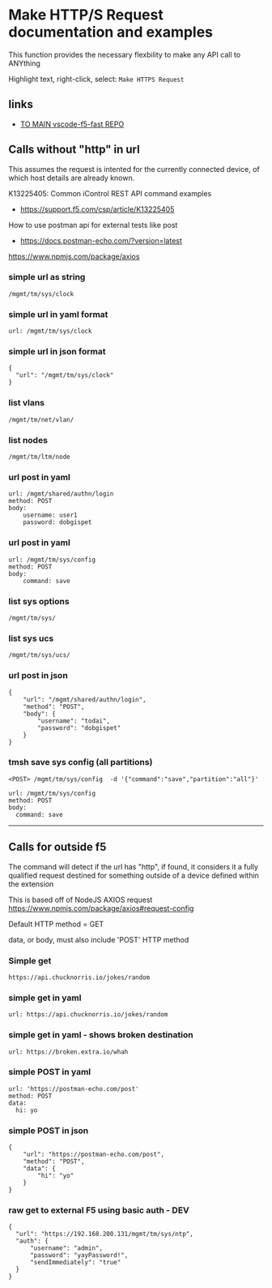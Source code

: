 
# Make HTTP/S Request documentation and examples

This function provides the necessary flexbility to make any API call to ANYthing

Highlight text, right-click, select: `Make HTTPS Request`

## links

- [TO MAIN vscode-f5-fast REPO](https://github.com/DumpySquare/vscode-f5-fast)


## Calls without "http" in url
This assumes the request is intented for the currently connected device, of which host details are already known.

K13225405: Common iControl REST API command examples
- https://support.f5.com/csp/article/K13225405

How to use postman api for external tests like post
- https://docs.postman-echo.com/?version=latest


https://www.npmjs.com/package/axios

### simple url as string
```
/mgmt/tm/sys/clock
```

### simple url in yaml format
```
url: /mgmt/tm/sys/clock
```

### simple url in json format
```
{
  "url": "/mgmt/tm/sys/clock"
}
```

### list vlans
```
/mgmt/tm/net/vlan/
```

### list nodes
```
/mgmt/tm/ltm/node
```



### url post in yaml
```
url: /mgmt/shared/authn/login
method: POST
body:
    username: user1
    password: dobgispet

```

### url post in yaml
```
url: /mgmt/tm/sys/config
method: POST
body:
    command: save
```

### list sys options
```
/mgmt/tm/sys/
```

### list sys ucs
```
/mgmt/tm/sys/ucs/
```

### url post in json
```
{
    "url": "/mgmt/shared/authn/login",
    "method": "POST",
    "body": {
        "username": "todai",
        "password": "dobgispet"
    }
}
```

### tmsh save sys config (all partitions)
```
<POST> /mgmt/tm/sys/config  -d '{"command":"save","partition":"all"}'

url: /mgmt/tm/sys/config
method: POST
body:
  command: save
```

---

## Calls for outside f5

The command will detect if the url has "http", if found, it considers it a fully qualified request destined for something outside of a device defined within the extension

This is based off of NodeJS AXIOS request
https://www.npmjs.com/package/axios#request-config

Default HTTP method = GET

data, or body, must also include 'POST' HTTP method

### Simple get
```
https://api.chucknorris.io/jokes/random
```

### simple get in yaml
```
url: https://api.chucknorris.io/jokes/random
```

### simple get in yaml - shows broken destination
```
url: https://broken.extra.io/whah
```

### simple POST in yaml
```
url: 'https://postman-echo.com/post'
method: POST
data:
  hi: yo
```

### simple POST in json
```
{
    "url": "https://postman-echo.com/post",
    "method": "POST",
    "data": {
        "hi": "yo"
    }
}
```


### raw get to external F5 using basic auth - DEV
```
{
  "url": "https://192.168.200.131/mgmt/tm/sys/ntp",
  "auth": {
      "username": "admin",
      "password": "yayPassword!",
      "sendImmediately": "true"
  }
}
```





